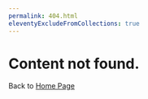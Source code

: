 ```yaml
---
permalink: 404.html
eleventyExcludeFromCollections: true
---
```

# Content not found.

Back to [Home Page](/)

